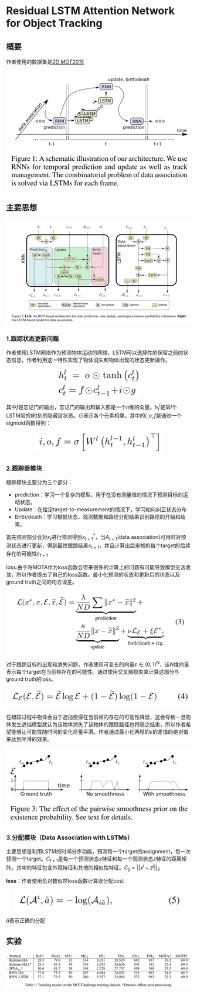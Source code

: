 # Residual LSTM Attention Network for Object Tracking

## 概要


作者使用的数据集是[*2D MOT2015*](https://motchallenge.net/data/2D_MOT_2015/)

<div align=center>
    <img src="./img/f1.PNG"/>
</div>

## 主要思想

<div align=center>
    <img src="./img/f2.PNG"/>
</div>

### 1.跟踪状态更新问题

作者使用LSTM网络作为预测物体运动的网络，LSTM可以选择性的保留之前的状态信息，作者利用这一特性实现了物体消失和物体出现的状态更新操作。

<div align=center>
    <img src="./img/fun1.PNG"/>
    <br>
    <img src="./img/fun2.PNG"/>
</div>

其中$f$是忘记门的输出，忘记门的输出和输入都是一个$n$维的向量。$h_t^l$是第$l$个LSTM层的$t$时刻的隐藏层状态。$\odot$表示各个元素相乘。其中的$i,o,f$是通过一个sigmoid函数得到：

<div align=center>
    <img src="./img/fun3.PNG"/>
</div>

### 2.跟踪器模块

跟踪模块主要分为三个部分：

- prediction：学习一个复杂的模型，用于在没有测量值的情况下预测目标的运动状态。
- Update：在给定target-to-measurement的情况下，学习如何纠正状态分布
- Brith/death：学习根据状态，观测数据和路径分配结果识别路径的开始和结束。

首先预测部分会对$x_t$进行预测得到$x_{t+1}^*$，当$A_{t+1}$(data association)可用时对预测状态进行更新，得到最终跟踪结果$x_{t+1}$，并且计算出后来帧的每个target的后续存在的可能性$\varepsilon_{t+1}$

loss:由于将MOTA作为loss函数会带来很多的计算上的问题有可能导致模型无法收敛，所以作者提出了自己的loss函数。最小化预测的状态和更新后的状态以及ground truth之间的均方误差。

<div align=center>
    <img src="./img/loss.PNG"/>
</div>

对于跟踪目标的出现和消失问题，作者使用可变长的向量$\varepsilon\in(0,1)^N$，该$N$维向量表示每个target在当前帧存在的可能性。通过使用交叉熵损失来计算这部分与ground truth的loss。

<div align=center>
    <img src="./img/loss2.PNG"/>
</div>

在跟踪过程中物体会由于遮挡使得在当前帧的存在的可能性降低，这会导致一旦物体发生遮挡模型就认为该物体消失了该物体的跟踪路径也将随之结束，所以作者希望能够让可能性随时间的变化尽量平滑。作者通过最小化两帧的$\varepsilon$的差值的绝对值来达到平滑的效果。

<div align=center>
    <img src="./img/f3.PNG"/>
</div>

### 3.分配模块（Data Association with LSTMs）

主要思想是利用LSTM的时间分步功能，预测每一个target的assignment，每一次预测一个target。$C_{t+1}$是每一个预测状态$x$特征和每一个观测状态$z$特征的距离矩阵。其中的特征包含外观特征和其他的相似性特征。$C_{ij}=||x^i-z^j||_2$

**loss**：作者使用负对数似然loss函数计算误分配cost

<div align=center>
    <img src="./img/loss3.PNG"/>
</div>

$\tilde{a}$表示正确的分配

## 实验

<div align=center>
    <img src="./img/t1.PNG"/>
</div>